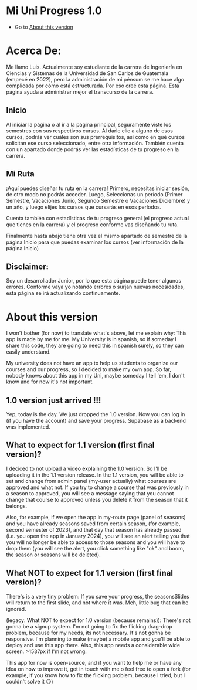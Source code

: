 # Mi Uni Progress 1.0

- Go to [About this version](#about-this-version)

# Acerca De:
Me llamo Luis.
Actualmente soy estudiante de la carrera de Ingeniería en Ciencias y Sistemas de la Universidad de San Carlos de
Guatemala (empecé en 2022), pero la administración de mi pénsum
  se me hace algo complicada por cómo está estructurada. Por eso creé esta página. Esta página ayuda a administrar
  mejor el transcurso de la carrera.

## Inicio
Al iniciar la página o al ir a la página principal, seguramente viste los semestres con sus respectivos cursos.
  Al darle clic a alguno de esos cursos, podrás ver cuáles son sus prerrequisitos, así como en qué cursos solicitan
  ese curso seleccionado, entre otra información.
  También cuenta con un apartado donde podrás ver las estadísticas de tu progreso en la carrera.

## Mi Ruta
  ¡Aquí puedes diseñar tu ruta en la carrera! Primero, necesitas iniciar sesión, de otro modo no podrás acceder.
  Luego, Seleccionas un período
  (Primer Semestre, Vacaciones Junio, Segundo Semestre o Vacaciones Diciembre) y un año,
  y luego elijes los cursos que cursarás en esos períodos.

Cuenta también con estadísticas de tu progreso general (el progreso actual que tienes en la carrera)
  y el progreso conforme vas diseñando tu ruta.

Finalmente hasta abajo tiene otra vez el mismo apartado de semestre de la página Inicio para que puedas examinar
  los cursos (ver información de la página Inicio)

## Disclaimer:
Soy un desarrollador Junior, por lo que esta página puede tener algunos errores. Conforme vaya yo notando errores o
  surjan nuevas necesidades, esta página se irá actualizando continuamente.

# About this version
I won't bother (for now) to translate what's above, let me explain why:
This app is made by me for me. My University is in spanish, so if someday I share this code, they are going to need this
in spanish surely, so they can easily understand.

My university does not have an app to help us students to organize our courses and our progress, so I decided to make my
own app. So far, nobody knows about this app in my Uni, maybe someday I tell 'em, I don't know and for now it's not important.

##  1.0 version just arrived !!!
Yep, today is the day. We just dropped the 1.0 version. Now you can log in (if you have the account) and save your progress. Supabase as a backend was implemented.

## What to expect for 1.1 version (first final version)?
I deciced to not upload a video explaining the 1.0 version. So I'll be uploading it in the 1.1 version release.
In the 1.1 version, you will be able to set and change from admin panel (my-user actually) what courses are approved and what not. If you try to change a course that was previously in a season to approved, you will see a message saying that you cannot change that course to approved unless you delete it from the season that it belongs.

Also, for example, if we open the app in my-route page (panel of seasons) and you have already seasons saved from certain season, (for example, second semester of 2023), and that day that season has already passed (i.e. you open the app in January 2024), you will see an alert telling you that you will no longer be able to access to those seasons and you will have to drop them (you will see the alert, you click something like "ok" and boom, the season or seasons will be deleted).

## What NOT to expect for 1.1 version (first final version)?
There's is a very tiny problem: If you save your progress, the seasonsSlides will return to the first slide, and not where it was. Meh, little bug that can be ignored.

(legacy: What NOT to expect for 1.0 version (because remains)):
There's not gonna be a signup system. I'm not going to fix the flicking drag-drop problem, because for my needs, its not necessary. It's not gonna be responsive. I'm planning to make (maybe) a mobile app and you'll be able to deploy and use this app there. Also, this app needs a considerable wide screen. >1537px if I'm not wrong.

This app for now is open-source, and if you want to help me or have any idea on how to improve it, get in touch with me o feel free to open a fork (for example, if you know how to fix the flicking problem, because I tried, but I couldn't solve it 😥)